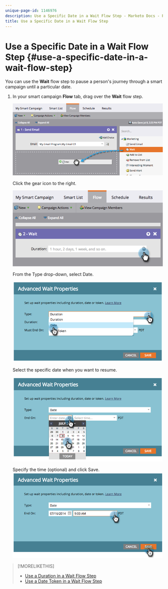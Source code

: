 ```yaml
---
unique-page-id: 1146976
description: Use a Specific Date in a Wait Flow Step - Marketo Docs - Product Documentation
title: Use a Specific Date in a Wait Flow Step
---
```


# Use a Specific Date in a Wait Flow Step {#use-a-specific-date-in-a-wait-flow-step}

You can use the **Wait** flow step to pause a person's journey through a smart campaign until a particular date.

1. In your smart campaign **Flow** tab, drag over the **Wait** flow step.

   ![](assets/image2014-9-22-11-3a50-3a55.png)

   Click the gear icon to the right.

   ![](assets/image2014-9-22-11-3a50-3a59.png)

   From the Type drop-down, select Date. 

   ![](assets/image2014-9-22-11-3a51-3a27.png)

   Select the specific date when you want to resume.

   ![](assets/image2014-9-22-11-3a51-3a20.png)

   Specify the time (optional) and click Save.
   ![](assets/image2014-9-22-11-3a51-3a13.png)

>[!MORELIKETHIS]
>
>* [Use a Duration in a Wait Flow Step](use-a-duration-in-a-wait-flow-step.md)
>* [Use a Date Token in a Wait Flow Step](use-a-date-token-in-a-wait-flow-step.md)
>

